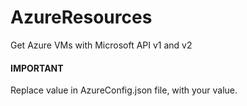 # AzureResources
Get Azure VMs with Microsoft API v1 and v2

#### IMPORTANT ####
Replace value in AzureConfig.json file, with your value.
